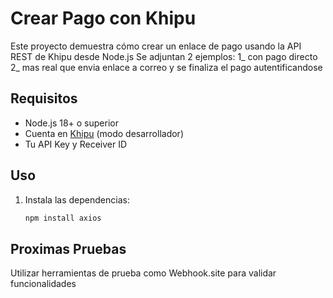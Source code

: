 # Crear Pago con Khipu

Este proyecto demuestra cómo crear un enlace de pago usando la API REST de Khipu desde Node.js
Se adjuntan 2 ejemplos: 
1_ con pago directo 
2_ mas real que envia enlace a correo y se finaliza el pago autentificandose 

## Requisitos

- Node.js 18+ o superior
- Cuenta en [Khipu](https://khipu.com) (modo desarrollador)
- Tu API Key y Receiver ID

## Uso

1. Instala las dependencias:
   ```bash
   npm install axios

## Proximas Pruebas

Utilizar herramientas de prueba como Webhook.site para validar funcionalidades

